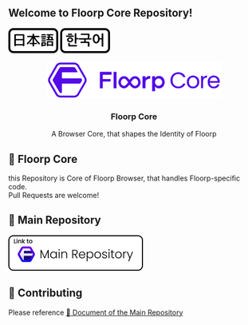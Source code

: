 ## Welcome to Floorp Core Repository!

[![japanese](./docs/resources/icon-lang-jp.svg)](./docs/README.ja.md) [![korean](./docs/resources/icon-lang-kr.svg)](./docs/README.ko.md)

<p align="center">
<img src="./docs/resources/Floorp_Toolkit.svg" width="70%">

<!-- ![heart in kanji](./heart.svg "心") -->

<h3 align="center">Floorp Core</h3>
<p align="center">A Browser Core, that shapes the Identity of Floorp</p>
</p>

## :sparkling_heart: Floorp Core

this Repository is Core of Floorp Browser, that handles Floorp-specific code.  
Pull Requests are welcome!

## :open_file_folder: Main Repository

[![Link to Floorp Main Repository](./docs/resources/Link2MainRepo.png)](https://github.com/floorp-Projects/Floorp/)

## :star2: Contributing

Please reference [:open_book: Document of the Main Repository](https://github.com/floorp-Projects/floorp/#-contributing)

<style>
img[alt="Floorp Core"] {
  display: block;
  margin-left: auto;
  margin-right: auto;
  width: 70%;
}
</style>
